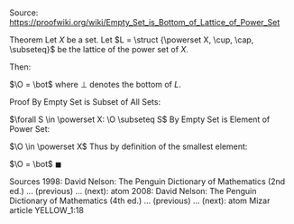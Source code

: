 # 

Source: https://proofwiki.org/wiki/Empty_Set_is_Bottom_of_Lattice_of_Power_Set

Theorem
Let $X$ be a set.
Let $L = \struct {\powerset X, \cup, \cap, \subseteq}$ be the lattice of the power set of $X$.

Then:

$\O = \bot$
where $\bot$ denotes the bottom of $L$.


Proof
By Empty Set is Subset of All Sets:

$\forall S \in \powerset X: \O \subseteq S$
By Empty Set is Element of Power Set:

$\O \in \powerset X$
Thus by definition of the smallest element:

$\O = \bot$
$\blacksquare$


Sources
1998: David Nelson: The Penguin Dictionary of Mathematics (2nd ed.) ... (previous) ... (next): atom
2008: David Nelson: The Penguin Dictionary of Mathematics (4th ed.) ... (previous) ... (next): atom
Mizar article YELLOW_1:18




